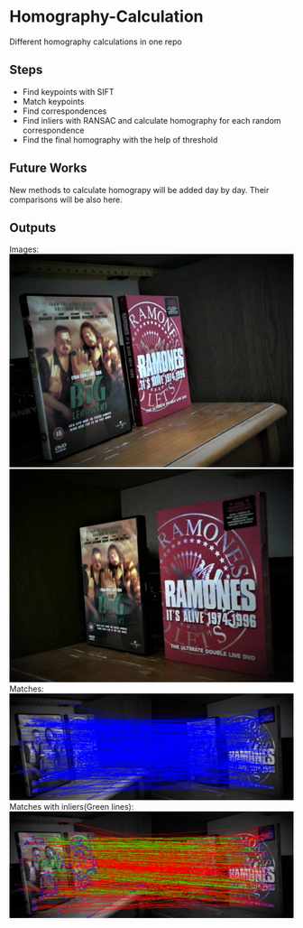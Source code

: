 # Homography-Calculation
Different homography calculations in one repo

## Steps
* Find keypoints with SIFT
* Match keypoints
* Find correspondences
* Find inliers with RANSAC and calculate homography for each random correspondence
* Find the final homography with the help of threshold
  
## Future Works
New methods to calculate homograpy will be added day by day. Their comparisons will be also here.

## Outputs
Images: </br>
![alt text](https://github.com/nuwandda/Homography-Calculation/blob/main/image_l.jpg "Left Image")
![alt text](https://github.com/nuwandda/Homography-Calculation/blob/main/image_r.jpg "Right Image")</br>
Matches:</br>
![alt text](https://github.com/nuwandda/Homography-Calculation/blob/main/matches.png "Matches")</br>
Matches with inliers(Green lines):</br>
![alt text](https://github.com/nuwandda/Homography-Calculation/blob/main/Inlier_matches.png "Inliers(Green lines)")


